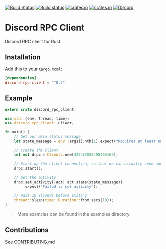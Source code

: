 [![Build Status][travis-ci-badge]][travis-ci-page] [![Build status][appveyor-ci-badge]][appveyor-ci-page] [![crates.io][crates-io-badge-ver]][crates-io-page] [![crates.io][crates-io-badge-dl]][crates-io-page] [![Discord][discord-badge]][discord-invite]


# Discord RPC Client

Discord RPC client for Rust


## Installation

Add this to your `Cargo.toml`:

```toml
[dependencies]
discord-rpc-client = "^0.2"
```


## Example

```rust
extern crate discord_rpc_client;

use std::{env, thread, time};
use discord_rpc_client::Client;

fn main() {
    // Get our main status message
    let state_message = env::args().nth(1).expect("Requires at least one argument");

    // Create the client
    let mut drpc = Client::new(425407036495495169);

    // Start up the client connection, so that we can actually send and receive stuff
    drpc.start();

    // Set the activity
    drpc.set_activity(|act| act.state(state_message))
        .expect("Failed to set activity");

    // Wait 10 seconds before exiting
    thread::sleep(time::Duration::from_secs(10));
}
```

> More examples can be found in the examples directory.


## Contributions

See [CONTRIBUTING.md](CONTRIBUTING.md)


<!-- links -->

[gitlab-ci-badge]: https://gitlab.com/valeth/discord-rpc-client.rs/badges/master/pipeline.svg
[gitlab-repo-master]: https://gitlab.com/valeth/discord-rpc-client.rs/commits/master
[crates-io-badge-ver]: https://img.shields.io/crates/v/discord-rpc-client.svg
[crates-io-badge-dl]: https://img.shields.io/crates/d/discord-rpc-client.svg
[crates-io-page]: https://crates.io/crates/discord-rpc-client
[travis-ci-badge]: https://travis-ci.org/valeth/discord-rpc-client.rs.svg?branch=master
[travis-ci-page]: https://travis-ci.org/valeth/discord-rpc-client.rs
[appveyor-ci-badge]: https://ci.appveyor.com/api/projects/status/3fba86eipx0sgsjp?svg=true
[appveyor-ci-page]: https://ci.appveyor.com/project/valeth/discord-rpc-client-rs
[discord-invite]: https://discordapp.com/invite/zfavwrA
[discord-badge]: https://discordapp.com/api/guilds/200751504175398912/widget.png
